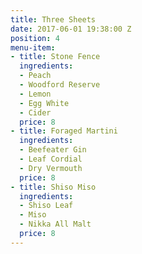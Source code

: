 ```yaml
---
title: Three Sheets
date: 2017-06-01 19:38:00 Z
position: 4
menu-item:
- title: Stone Fence
  ingredients:
  - Peach
  - Woodford Reserve
  - Lemon
  - Egg White
  - Cider
  price: 8
- title: Foraged Martini
  ingredients:
  - Beefeater Gin
  - Leaf Cordial
  - Dry Vermouth
  price: 8
- title: Shiso Miso
  ingredients:
  - Shiso Leaf
  - Miso
  - Nikka All Malt
  price: 8
---
```


